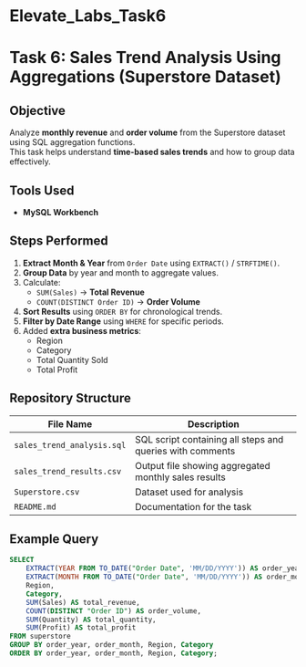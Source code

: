# Elevate_Labs_Task6

# Task 6: Sales Trend Analysis Using Aggregations (Superstore Dataset)

## Objective
Analyze **monthly revenue** and **order volume** from the Superstore dataset using SQL aggregation functions.  
This task helps understand **time-based sales trends** and how to group data effectively.

## Tools Used
- **MySQL Workbench** 

## Steps Performed
1. **Extract Month & Year** from `Order Date` using `EXTRACT()` / `STRFTIME()`.
2. **Group Data** by year and month to aggregate values.
3. Calculate:
   - `SUM(Sales)` → **Total Revenue**
   - `COUNT(DISTINCT Order ID)` → **Order Volume**
4. **Sort Results** using `ORDER BY` for chronological trends.
5. **Filter by Date Range** using `WHERE` for specific periods.
6. Added **extra business metrics**:
   - Region
   - Category
   - Total Quantity Sold
   - Total Profit
  
##  Repository Structure
| File Name                | Description |
|--------------------------|-------------|
| `sales_trend_analysis.sql` | SQL script containing all steps and queries with comments |
| `sales_trend_results.csv`  | Output file showing aggregated monthly sales results |
| `Superstore.csv`           | Dataset used for analysis |
| `README.md`                | Documentation for the task |

##  Example Query
```sql
SELECT 
    EXTRACT(YEAR FROM TO_DATE("Order Date", 'MM/DD/YYYY')) AS order_year,
    EXTRACT(MONTH FROM TO_DATE("Order Date", 'MM/DD/YYYY')) AS order_month,
    Region,
    Category,
    SUM(Sales) AS total_revenue,
    COUNT(DISTINCT "Order ID") AS order_volume,
    SUM(Quantity) AS total_quantity,
    SUM(Profit) AS total_profit
FROM superstore
GROUP BY order_year, order_month, Region, Category
ORDER BY order_year, order_month, Region, Category;





